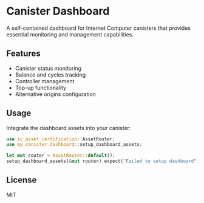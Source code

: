 # Canister Dashboard

A self-contained dashboard for Internet Computer canisters that provides essential monitoring and management capabilities.

## Features

- Canister status monitoring
- Balance and cycles tracking
- Controller management  
- Top-up functionality
- Alternative origins configuration

## Usage

Integrate the dashboard assets into your canister:

```rust
use ic_asset_certification::AssetRouter;
use my_canister_dashboard::setup_dashboard_assets;

let mut router = AssetRouter::default();
setup_dashboard_assets(&mut router).expect("Failed to setup dashboard");
```

## License

MIT